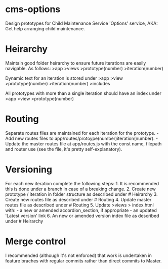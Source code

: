 # cms-options
Design prototypes for Child Maintenance Service 'Options' service, AKA: Get help arranging child maintenance.


# Heirarchy
  Maintain good folder heirarchy to ensure future iterations are easily navigable. As follows:
    >app
      >views
        >prototype(number)
          >iteration(number)
          
  Dynamic text for an iteration is stored under >app >view >prototype(number) >iteration(number) >includes
  
  All prototypes with more than a single iteration should have an index under >app >view >prototype(number)


# Routing
  Separate routes files are maintained for each iteration for the prototype. 
    - Add new routes files to app/routes/protoype(number)iteration(number).
    - Update the master routes file at app/routes.js with the const name, filepath and router use (see the file, it's pretty self-explanatory).

  
# Versioning
  For each new iteration complete the following steps:
    1. It is recommended this is done under a branch in case of a breaking change.
    2. Create new prototype / iteration in folder structure as described under # Heirarchy
    3. Create new routes file as described under # Routing
    4. Update master routes file as described under # Routing
    5. Update >views > index.html with:
      - a new or amended accordion_section, if appropriate
      - an updated 'Latest version' link
    6. An new or amended version index file as described under # Heirarchy
    
    
 # Merge control
 
  I recommended (although it's not enforced) that work is undertaken in feature braches with regular commits rather than direct commits to Master.
